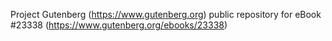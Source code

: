 Project Gutenberg (https://www.gutenberg.org) public repository for eBook #23338 (https://www.gutenberg.org/ebooks/23338)
